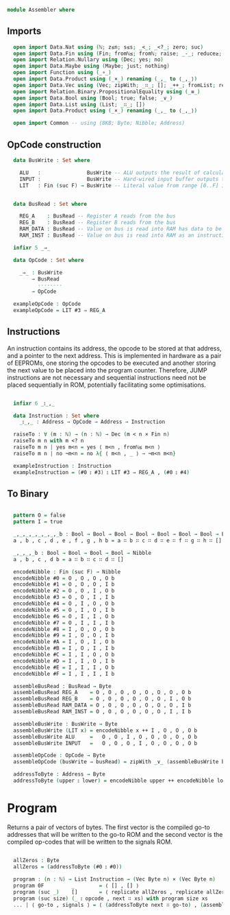 ```agda
module Assembler where
```

## Imports
```agda
  open import Data.Nat using (ℕ; z≤n; s≤s; _<_; _<?_; zero; suc)
  open import Data.Fin using (Fin; fromℕ≤; fromℕ; raise; _-_; reduce≥; 0F; 1F; 2F; 3F; 4F; 5F; 6F; 7F; 8F; 9F; toℕ)
  open import Relation.Nullary using (Dec; yes; no)
  open import Data.Maybe using (Maybe; just; nothing)
  open import Function using (_∘_)
  open import Data.Product using (_×_) renaming (_,_ to ⟨_,_⟩)
  open import Data.Vec using (Vec; zipWith; _∷_; []; _++_; fromList; replicate)
  open import Relation.Binary.PropositionalEquality using (_≡_)
  open import Data.Bool using (Bool; true; false; _∨_)
  open import Data.List using (List; _∷_; [])
  open import Data.Product using (_×_) renaming (_,_ to ⟨_,_⟩)

  open import Common -- using (8KB; Byte; Nibble; Address)
```


## OpCode construction
```agda
  data BusWrite : Set where

    ALU   :               BusWrite -- ALU outputs the result of calculation to the bus
    INPUT :               BusWrite -- Hard-wired input buffer outputs to bus
    LIT   : Fin (suc F) → BusWrite -- Literal value from range [0..F] is output to the bus


  data BusRead : Set where

    REG_A    : BusRead -- Register A reads from the bus
    REG_B    : BusRead -- Register B reads from the bus
    RAM_DATA : BusRead -- Value on bus is read into RAM has data to be stored
    RAM_INST : BusRead -- Value on bus is read into RAM as an instructions e.g. addressing

  infixr 5 _⇒_

  data OpCode : Set where

    _⇒_ : BusWrite
        → BusRead
          --------
        → OpCode

  exampleOpCode : OpCode
  exampleOpCode = LIT #3 ⇒ REG_A  
```

## Instructions

An instruction contains its address, the opcode to be stored at that address, and a pointer to the next address. This is implemented in hardware as a pair of EEPROMs, one storing the opcodes to be executed and another storing the next value to be placed into the program counter. Therefore, JUMP instructions are not necessary and sequential instructions need not be placed sequentially in ROM, potentially facilitating some optimisations.

```agda

  infixr 6 _⦂_,_

  data Instruction : Set where
    _⦂_,_ : Address → OpCode → Address → Instruction

  raiseTo : ∀ (m : ℕ) → (n : ℕ) → Dec (m < n × Fin n)
  raiseTo m n with m <? n
  raiseTo m n | yes m<n = yes ⟨ m<n , fromℕ≤ m<n ⟩
  raiseTo m n | no ¬m<n = no λ{ ⟨ m<n , _ ⟩ → ¬m<n m<n}

  exampleInstruction : Instruction
  exampleInstruction = (#0 ⦂ #3) ⦂ LIT #3 ⇒ REG_A , (#0 ⦂ #4)

```

## To Binary
```agda

  pattern O = false
  pattern I = true

  _,_,_,_,_,_,_,_b : Bool → Bool → Bool → Bool → Bool → Bool → Bool → Bool → Byte
  a , b , c , d , e , f , g , h b = a ∷ b ∷ c ∷ d ∷ e ∷ f ∷ g ∷ h ∷ []

  _,_,_,_b : Bool → Bool → Bool → Bool → Nibble
  a , b , c , d b = a ∷ b ∷ c ∷ d ∷ []

  encodeNibble : Fin (suc F) → Nibble
  encodeNibble #0 = O , O , O , O b
  encodeNibble #1 = O , O , O , I b
  encodeNibble #2 = O , O , I , O b
  encodeNibble #3 = O , O , I , I b
  encodeNibble #4 = O , I , O , O b
  encodeNibble #5 = O , I , O , I b
  encodeNibble #6 = O , I , I , O b
  encodeNibble #7 = O , I , I , I b
  encodeNibble #8 = I , O , O , O b
  encodeNibble #9 = I , O , O , I b
  encodeNibble #A = I , O , I , O b
  encodeNibble #B = I , O , I , I b
  encodeNibble #C = I , I , O , O b
  encodeNibble #D = I , I , O , I b
  encodeNibble #E = I , I , I , O b
  encodeNibble #F = I , I , I , I b

  assembleBusRead : BusRead → Byte
  assembleBusRead REG_A    = O , O , O , O , O , O , O , O b
  assembleBusRead REG_B    = O , O , O , O , O , O , I , O b
  assembleBusRead RAM_DATA = O , O , O , O , O , O , O , I b
  assembleBusRead RAM_INST = O , O , O , O , O , O , I , I b

  assembleBusWrite : BusWrite → Byte
  assembleBusWrite (LIT x) = encodeNibble x ++ I , O , O , O b
  assembleBusWrite ALU     =   O , O , I , O , O , O , O , O b
  assembleBusWrite INPUT   =   O , O , O , I , O , O , O , O b

  assembleOpCode : OpCode → Byte
  assembleOpCode (busWrite ⇒ busRead) = zipWith _∨_ (assembleBusWrite busWrite) (assembleBusRead busRead)

  addressToByte : Address → Byte
  addressToByte (upper ⦂ lower) = encodeNibble upper ++ encodeNibble lower

```

# Program

Returns a pair of vectors of bytes. The first vector is the compiled go-to addresses that will be written to the go-to ROM and the second vector is the compiled op-codes that will be written to the signals ROM.

```agda

  allZeros : Byte
  allZeros = (addressToByte (#0 ⦂ #0))
  
  program : (n : ℕ) → List Instruction → (Vec Byte n) × (Vec Byte n)
  program 0F         _        = ⟨ [] , [] ⟩
  program (suc _)    []       = ⟨ replicate allZeros , replicate allZeros ⟩
  program (suc size) (_ ⦂ opcode , next ∷ xs) with program size xs            -- NOTE: current address is unused i.e. it is a mandatory comment
  ... | ⟨ go-to , signals ⟩ = ⟨ (addressToByte next ∷ go-to) , (assembleOpCode opcode) ∷ signals ⟩
```
